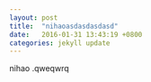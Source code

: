 ```yaml
---
layout: post
title:  "nihaoasdasdasdasd"
date:   2016-01-31 13:43:19 +0800
categories: jekyll update
---
```

nihao .qweqwrq